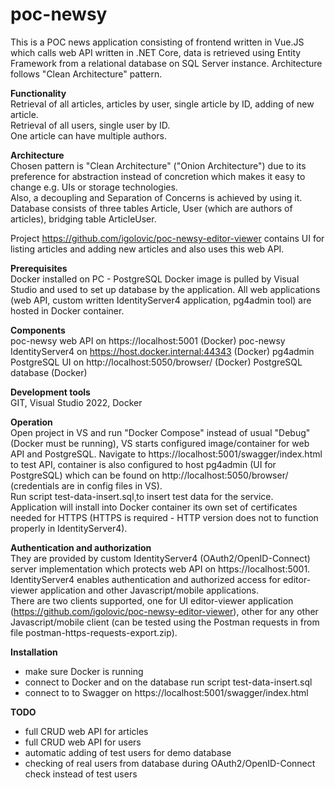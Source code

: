 # poc-newsy
This is a POC news application consisting of frontend written in Vue.JS which calls web API written in .NET Core, data is retrieved using Entity Framework from a relational database on SQL Server instance. Architecture follows "Clean Architecture" pattern.

**Functionality**   
Retrieval of all articles, articles by user, single article by ID, adding of new article.   
Retrieval of all users, single user by ID.   
One article can have multiple authors.   
   
**Architecture**   
Chosen pattern is "Clean Architecture" ("Onion Architecture") due to its preference for abstraction instead of concretion which makes it easy to change e.g. UIs or storage technologies.   
Also, a decoupling and Separation of Concerns is achieved by using it.   
Database consists of three tables Article, User (which are authors of articles), bridging table ArticleUser.   
   
Project https://github.com/igolovic/poc-newsy-editor-viewer contains UI for listing articles and adding new articles and also uses this web API.   
   
**Prerequisites**   
Docker installed on PC - PostgreSQL Docker image is pulled by Visual Studio and used to set up database by the application. All web applications (web API, custom written IdentityServer4 application, pg4admin tool) are hosted in Docker container.   
   
**Components**   
poc-newsy web API on https://localhost:5001 (Docker)
poc-newsy IdentityServer4 on https://host.docker.internal:44343 (Docker)
pg4admin PostgreSQL UI on http://localhost:5050/browser/ (Docker)
PostgreSQL database (Docker)

**Development tools**   
GIT, Visual Studio 2022, Docker   
      
**Operation**   
Open project in VS and run "Docker Compose" instead of usual "Debug" (Docker must be running), VS starts configured image/container for web API and PostgreSQL.
Navigate to https://localhost:5001/swagger/index.html to test API, container is also configured to host pg4admin (UI for PostgreSQL) which can be found on http://localhost:5050/browser/ (credentials are in config files in VS).   
Run script test-data-insert.sql¸to insert test data for the service.   
Application will install into Docker container its own set of certificates needed for HTTPS (HTTPS is required - HTTP version does not to function properly in IdentityServer4).   
   
**Authentication and authorization**   
They are provided by custom IdentityServer4 (OAuth2/OpenID-Connect) server implementation which protects web API on https://localhost:5001.   
IdentityServer4 enables authentication and authorized access for editor-viewer application and other Javascript/mobile applications.   
There are two clients supported, one for UI editor-viewer application (https://github.com/igolovic/poc-newsy-editor-viewer), other for any other Javascript/mobile client (can be tested using the Postman requests in from file postman-https-requests-export.zip).   
      
**Installation**   
- make sure Docker is running
- connect to Docker and on the database run script test-data-insert.sql
- connect to to Swagger on https://localhost:5001/swagger/index.html
   
**TODO**   
- full CRUD web API for articles
- full CRUD web API for users
- automatic adding of test users for demo database
- checking of real users from database during OAuth2/OpenID-Connect check instead of test users
